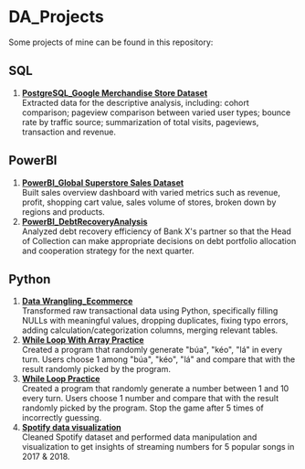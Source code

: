 # DA_Projects
Some projects of mine can be found in this repository:

## SQL
1. [**PostgreSQL_Google Merchandise Store Dataset**](SQL/PostgreSQL_BigQuery_GoogleMerchandiseStore.sql)
<br/>Extracted data for the descriptive analysis, including: cohort comparison; pageview comparison between varied user types; bounce rate by traffic source; summarization of total visits, pageviews, transaction and revenue.

## PowerBI
1. [**PowerBI_Global Superstore Sales Dataset**](PowerBI/PowerBI_GlobalSuperstoreSales.pbix)
<br/>Built sales overview dashboard with varied metrics such as revenue, profit, shopping cart value, sales volume of stores, broken down by regions and products. 
2. [**PowerBI_DebtRecoveryAnalysis**](PowerBI/PowerBI-DebtRecoveryAnalysis.pbix)
<br/>Analyzed debt recovery efficiency of Bank X's partner so that the Head of Collection can make appropriate decisions on debt portfolio allocation and cooperation strategy for the next quarter.

## Python
1. [**Data Wrangling_Ecommerce**](https://github.com/lynguyen-mia/DA_Projects/blob/f5efe034db7e1c611430830ed81f81bdb59ecc6f/Python/Data%20Wrangling_Ecommerce.ipynb)
<br/>Transformed raw transactional data using Python, specifically filling NULLs with meaningful values, dropping duplicates, fixing typo errors, adding calculation/categorization columns, merging relevant tables. 
2. [**While Loop With Array Practice**](https://github.com/lynguyen-mia/DA_Projects/blob/f5efe034db7e1c611430830ed81f81bdb59ecc6f/Python/While%20loop%20with%20array.ipynb)
<br/>Created a program that randomly generate "búa", "kéo", "lá" in every turn. Users choose 1 among "búa", "kéo", "lá" and compare that with the result randomly picked by the program.
3. [**While Loop Practice**](https://github.com/lynguyen-mia/DA_Projects/blob/2db640ddbac6096f1e9f4f34f4ef045f056937b1/Python/While%20loop.ipynb)
<br/>Created a program that randomly generate a number between 1 and 10 every turn. Users choose 1 number and compare that with the result randomly picked by the program. Stop the game after 5 times of incorrectly guessing.
4. [**Spotify data visualization**](https://github.com/lynguyen-mia/DA_Projects/blob/95ab0777308acf5cf34a04119b344f76124ce4e9/Python/Spotify_visualization.ipynb)
</br>Cleaned Spotify dataset and performed data manipulation and visualization to get insights of streaming numbers for 5 popular songs in 2017 & 2018.
